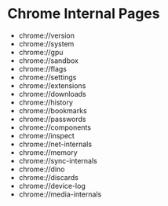 # Chrome Internal Pages

- chrome://version
- chrome://system  
- chrome://gpu
- chrome://sandbox
- chrome://flags
- chrome://settings
- chrome://extensions
- chrome://downloads
- chrome://history
- chrome://bookmarks
- chrome://passwords
- chrome://components
- chrome://inspect
- chrome://net-internals
- chrome://memory
- chrome://sync-internals
- chrome://dino
- chrome://discards
- chrome://device-log
- chrome://media-internals

